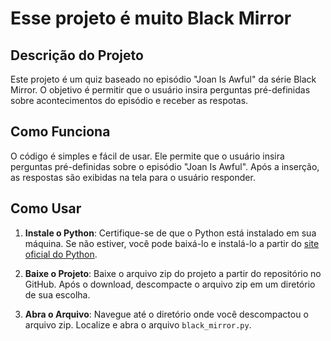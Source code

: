 # Esse projeto é muito Black Mirror

## Descrição do Projeto

Este projeto é um quiz baseado no episódio "Joan Is Awful" da série Black Mirror. O objetivo é permitir que o usuário insira perguntas pré-definidas sobre acontecimentos do episódio e receber as respotas.

## Como Funciona

O código é simples e fácil de usar. Ele permite que o usuário insira perguntas pré-definidas sobre o episódio "Joan Is Awful". Após a inserção, as respostas são exibidas na tela para o usuário responder.

## Como Usar

1. **Instale o Python**: Certifique-se de que o Python está instalado em sua máquina. Se não estiver, você pode baixá-lo e instalá-lo a partir do [site oficial do Python](https://www.python.org/downloads/).

2. **Baixe o Projeto**: Baixe o arquivo zip do projeto a partir do repositório no GitHub. Após o download, descompacte o arquivo zip em um diretório de sua escolha.

3. **Abra o Arquivo**: Navegue até o diretório onde você descompactou o arquivo zip. Localize e abra o arquivo `black_mirror.py`.

